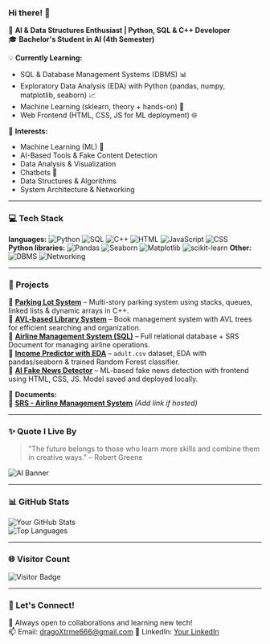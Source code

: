 ### Hi there! 👋  

🚀 **AI & Data Structures Enthusiast | Python, SQL & C++ Developer**  
🎓 **Bachelor's Student in AI (4th Semester)**  

💡 **Currently Learning:**  
- SQL & Database Management Systems (DBMS) 📊  
- Exploratory Data Analysis (EDA) with Python (pandas, numpy, matplotlib, seaborn) 📈  
- Machine Learning (sklearn, theory + hands-on) 🤖  
- Web Frontend (HTML, CSS, JS for ML deployment) 🌐  

📌 **Interests:**  
- Machine Learning (ML) 🧠  
- AI-Based Tools & Fake Content Detection  
- Data Analysis & Visualization  
- Chatbots 🤖  
- Data Structures & Algorithms  
- System Architecture & Networking  

---

### 💻 Tech Stack  
**languages:**
![Python](https://img.shields.io/badge/Python-3776AB?style=for-the-badge&logo=python&logoColor=white) ![SQL](https://img.shields.io/badge/SQL-005C84?style=for-the-badge&logo=mysql&logoColor=white)  ![C++](https://img.shields.io/badge/C++-00599C?style=for-the-badge&logo=cplusplus&logoColor=white)  ![HTML](https://img.shields.io/badge/HTML-E34F26?style=for-the-badge&logo=html5&logoColor=white)    ![JavaScript](https://img.shields.io/badge/JavaScript-F7DF1E?style=for-the-badge&logo=javascript&logoColor=black) ![CSS](https://img.shields.io/badge/CSS-1572B6?style=for-the-badge&logo=css3&logoColor=white)  
**Python libraries:**
![Pandas](https://img.shields.io/badge/Pandas-150458?style=for-the-badge&logo=pandas&logoColor=white)   ![Seaborn](https://img.shields.io/badge/Seaborn-3776AB?style=for-the-badge&logo=python&logoColor=white)   ![Matplotlib](https://img.shields.io/badge/Matplotlib-11557C?style=for-the-badge&logo=matplotlib&logoColor=white)   ![scikit-learn](https://img.shields.io/badge/Scikit--Learn-F7931E?style=for-the-badge&logo=scikit-learn&logoColor=white) 
**Other:**                           
![DBMS](https://img.shields.io/badge/DBMS-%23000000.svg?style=for-the-badge) 
![Networking](https://img.shields.io/badge/Networking-%23FF6F00.svg?style=for-the-badge)  


---

### 📂 Projects  
🔹 **[Parking Lot System](#)** – Multi-story parking system using stacks, queues, linked lists & dynamic arrays in C++.  
🔹 **[AVL-based Library System](#)** – Book management system with AVL trees for efficient searching and organization.  
🔹 **[Airline Management System (SQL)](#)** – Full relational database + SRS Document for managing airline operations.  
🔹 **[Income Predictor with EDA](#)** – `adult.csv` dataset, EDA with pandas/seaborn & trained Random Forest classifier.  
🔹 **[AI Fake News Detector](#)** – ML-based fake news detection with frontend using HTML, CSS, JS. Model saved and deployed locally.  

📄 **Documents:**  
📘 **[SRS - Airline Management System](#)** *(Add link if hosted)*  

---

### ✨ Quote I Live By  
> "The future belongs to those who learn more skills and combine them in creative ways." – Robert Greene

![AI Banner](https://media.giphy.com/media/QTfX9Ejfra3ZmNxh6B/giphy.gif)

---

### 📊 GitHub Stats

![Your GitHub Stats](https://github-readme-stats.vercel.app/api?username=Waizdev&show_icons=true&theme=radical)  
![Top Languages](https://github-readme-stats.vercel.app/api/top-langs/?username=Waizdev&layout=compact&theme=radical)

---

### 🌐 Visitor Count  
![Visitor Badge](https://komarev.com/ghpvc/?username=Waizdev&label=Profile%20Views&color=0e75b6&style=flat)

---

### 🔗 Let's Connect!  
🚀 Always open to collaborations and learning new tech!  
📫 Email: dragoXtrme666@gmail.com 
💼 LinkedIn: [Your LinkedIn](#)
